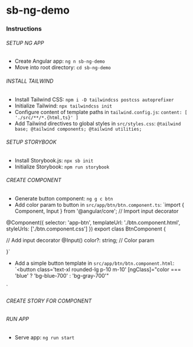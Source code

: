 # sb-ng-demo

### Instructions

###### SETUP NG APP
- Create Angular app:
`ng n sb-ng-demo`
- Move into root directory:
`cd sb-ng-demo`

###### INSTALL TAILWIND
- Install Tailwind CSS:
`npm i -D tailwindcss postcss autoprefixer`
- Initialize Tailwind:
`npx tailwindcss init`
- Configure content of template paths in `tailwind.config.js`:
`content: [ './src/**/*.{html,ts}' ]`
- Add Tailwind directives to global styles in `src/styles.css`:
`@tailwind base;
@tailwind components;
@tailwind utilities;`

###### SETUP STORYBOOK
- Install Storybook.js:
`npx sb init`
- Initialize Storybook:
`npm run storybook`

###### CREATE COMPONENT
- Generate button component:
`ng g c btn`
- Add color param to button in `src/app/btn/btn.component.ts`:
`import { Component, Input } from '@angular/core'; // Import input
decorator

@Component({
  selector: 'app-btn',
  templateUrl: './btn.component.html',
  styleUrls: ['./btn.component.css']
})
export class BtnComponent {

  // Add input decorator
  @Input()
  color?: string; // Color param

}`
- Add a simple button template in `src/app/btn/btn.component.html`:
`<button
    class='text-xl rounded-lg p-10 m-10'
    [ngClass]="color === 'blue' ? 'bg-blue-700' : 'bg-gray-700'"
>
  <ng-content></ng-content>
</button>`

###### CREATE STORY FOR COMPONENT

###### RUN APP
- Serve app:
`ng run start`
